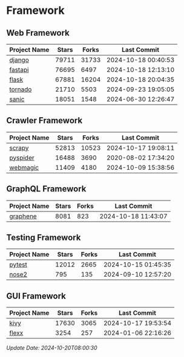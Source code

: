 # Framework

## Web Framework
| Project Name | Stars | Forks | Last Commit |
| ------------ | ----- | ----- | ----------- |
| [django](https://github.com/django/django) | 79711 | 31733 | 2024-10-18 00:40:53 |
| [fastapi](https://github.com/fastapi/fastapi) | 76695 | 6497 | 2024-10-18 12:13:10 |
| [flask](https://github.com/pallets/flask) | 67881 | 16204 | 2024-10-18 20:04:35 |
| [tornado](https://github.com/tornadoweb/tornado) | 21710 | 5503 | 2024-09-23 19:05:05 |
| [sanic](https://github.com/sanic-org/sanic) | 18051 | 1548 | 2024-06-30 12:26:47 |

## Crawler Framework
| Project Name | Stars | Forks | Last Commit |
| ------------ | ----- | ----- | ----------- |
| [scrapy](https://github.com/scrapy/scrapy) | 52813 | 10523 | 2024-10-17 19:08:11 |
| [pyspider](https://github.com/binux/pyspider) | 16488 | 3690 | 2020-08-02 17:34:20 |
| [webmagic](https://github.com/code4craft/webmagic) | 11409 | 4180 | 2024-10-09 15:38:56 |

## GraphQL Framework
| Project Name | Stars | Forks | Last Commit |
| ------------ | ----- | ----- | ----------- |
| [graphene](https://github.com/graphql-python/graphene) | 8081 | 823 | 2024-10-18 11:43:07 |

## Testing Framework
| Project Name | Stars | Forks | Last Commit |
| ------------ | ----- | ----- | ----------- |
| [pytest](https://github.com/pytest-dev/pytest) | 12012 | 2665 | 2024-10-15 01:45:35 |
| [nose2](https://github.com/nose-devs/nose2) | 795 | 135 | 2024-09-10 12:57:20 |

## GUI Framework
| Project Name | Stars | Forks | Last Commit |
| ------------ | ----- | ----- | ----------- |
| [kivy](https://github.com/kivy/kivy) | 17630 | 3065 | 2024-10-17 19:53:54 |
| [flexx](https://github.com/flexxui/flexx) | 3254 | 257 | 2024-01-06 22:16:26 |

*Update Date: 2024-10-20T08:00:30*